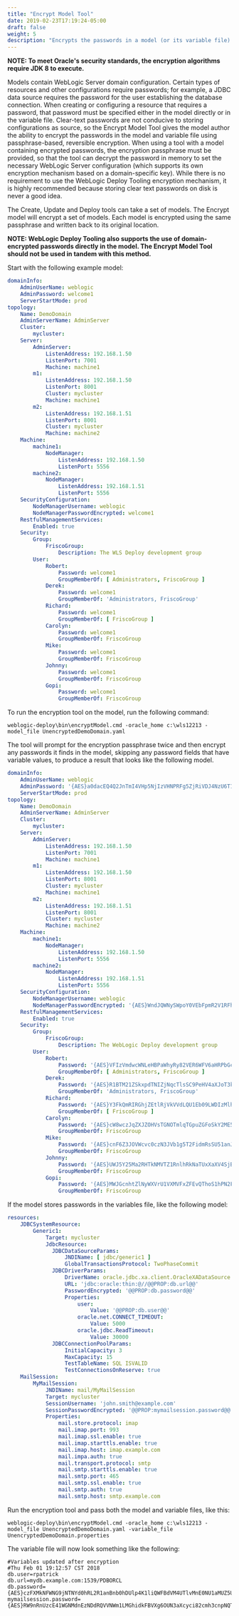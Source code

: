 ```yaml
---
title: "Encrypt Model Tool"
date: 2019-02-23T17:19:24-05:00
draft: false
weight: 5
description: "Encrypts the passwords in a model (or its variable file) using a user-provided passphrase."
---
```



**NOTE: To meet Oracle's security standards, the encryption algorithms require JDK 8 to execute.**

Models contain WebLogic Server domain configuration.  Certain types of resources and other configurations require passwords; for example, a JDBC data source requires the password for the user establishing the database connection.  When creating or configuring a resource that requires a password, that password must be specified either in the model directly or in the variable file.  Clear-text passwords are not conducive to storing configurations as source, so the Encrypt Model Tool gives the model author the ability to encrypt the passwords in the model and variable file using passphrase-based, reversible encryption.  When using a tool with a model containing encrypted passwords, the encryption passphrase must be provided, so that the tool can decrypt the password in memory to set the necessary WebLogic Server configuration (which supports its own encryption mechanism based on a domain-specific key).  While there is no requirement to use the WebLogic Deploy Tooling encryption mechanism, it is highly recommended because storing clear text passwords on disk is never a good idea.

The Create, Update and Deploy tools can take a set of models. The Encrypt model will encrypt a set of models. Each model is encrypted using the same passphrase and written back to its original location.

**NOTE: WebLogic Deploy Tooling also supports the use of domain-encrypted passwords directly in the model. The Encrypt Model Tool should not be used in tandem with this method.**  

Start with the following example model:

```yaml
domainInfo:
    AdminUserName: weblogic
    AdminPassword: welcome1
    ServerStartMode: prod
topology:
    Name: DemoDomain
    AdminServerName: AdminServer
    Cluster:
        mycluster:
    Server:
        AdminServer:
            ListenAddress: 192.168.1.50
            ListenPort: 7001
            Machine: machine1
        m1:
            ListenAddress: 192.168.1.50
            ListenPort: 8001
            Cluster: mycluster
            Machine: machine1
        m2:
            ListenAddress: 192.168.1.51
            ListenPort: 8001
            Cluster: mycluster
            Machine: machine2
    Machine:
        machine1:
            NodeManager:
                ListenAddress: 192.168.1.50
                ListenPort: 5556
        machine2:
            NodeManager:
                ListenAddress: 192.168.1.51
                ListenPort: 5556
    SecurityConfiguration:
        NodeManagerUsername: weblogic
        NodeManagerPasswordEncrypted: welcome1
    RestfulManagementServices:
        Enabled: true
    Security:
        Group:
            FriscoGroup:
                Description: The WLS Deploy development group
        User:
            Robert:
                Password: welcome1
                GroupMemberOf: [ Administrators, FriscoGroup ]
            Derek:
                Password: welcome1
                GroupMemberOf: 'Administrators, FriscoGroup'
            Richard:
                Password: welcome1
                GroupMemberOf: [ FriscoGroup ]
            Carolyn:
                Password: welcome1
                GroupMemberOf: FriscoGroup
            Mike:
                Password: welcome1
                GroupMemberOf: FriscoGroup
            Johnny:
                Password: welcome1
                GroupMemberOf: FriscoGroup
            Gopi:
                Password: welcome1
                GroupMemberOf: FriscoGroup
```

To run the encryption tool on the model, run the following command:

    weblogic-deploy\bin\encryptModel.cmd -oracle_home c:\wls12213 -model_file UnencryptedDemoDomain.yaml

The tool will prompt for the encryption passphrase twice and then encrypt any passwords it finds in the model, skipping any password fields that have variable values, to produce a result that looks like the following model.

```yaml
domainInfo:
    AdminUserName: weblogic
    AdminPassword: '{AES}a0dacEQ4Q2JnTmI4VHp5NjIzVHNPRFg5ZjRiVDJ4NzU6T1M0SGYwM2xBeHdRdHFWVTpWZEh6bkd4NzZSQT0='
    ServerStartMode: prod
topology:
    Name: DemoDomain
    AdminServerName: AdminServer
    Cluster:
        mycluster:
    Server:
        AdminServer:
            ListenAddress: 192.168.1.50
            ListenPort: 7001
            Machine: machine1
        m1:
            ListenAddress: 192.168.1.50
            ListenPort: 8001
            Cluster: mycluster
            Machine: machine1
        m2:
            ListenAddress: 192.168.1.51
            ListenPort: 8001
            Cluster: mycluster
            Machine: machine2
    Machine:
        machine1:
            NodeManager:
                ListenAddress: 192.168.1.50
                ListenPort: 5556
        machine2:
            NodeManager:
                ListenAddress: 192.168.1.51
                ListenPort: 5556
    SecurityConfiguration:
        NodeManagerUsername: weblogic
        NodeManagerPasswordEncrypted: '{AES}WndJQWNySWpoY0VEbFpmR2V1RFhvamVFdGwzandtaFU6L1d4V0dPRFpsaXJIUkl2djpQdUdLaTloR1IxTT0='
    RestfulManagementServices:
        Enabled: true
    Security:
        Group:
            FriscoGroup:
                Description: The WebLogic Deploy development group
        User:
            Robert:
                Password: '{AES}VFIzVmdwcWNLeHBPaWhyRy82VER6WFV6aHRPbGcwMjQ6bS90OGVSTnJxWTIvZjkrRjpjSzBQUHlOWWpWTT0='
                GroupMemberOf: [ Administrators, FriscoGroup ]
            Derek:
                Password: '{AES}R1BTM21ZSkxpdTNIZjNqcTlsSC9PeHV4aXJoT3kxazM6M1dLOXBLeCtlc1lsVDUrWjo5VitHZUxCcjZnOD0='
                GroupMemberOf: 'Administrators, FriscoGroup'
            Richard:
                Password: '{AES}Y3FkQmRIRGhjZEtlRjVkVVdLQU1Eb09LWDIzMlhUWVo6MjllVExsMmNmNzJzZDFjaTpNcVNDbUs2cnRFRT0='
                GroupMemberOf: [ FriscoGroup ]
            Carolyn:
                Password: '{AES}cW8wczJqZXJZOHVsTGNOTmlqTGpuZGFoSkY2ME5WbTk6c0VaWGs1ME5pemlKdC9wajpFaTJPRS9ZQlcvND0='
                GroupMemberOf: FriscoGroup
            Mike:
                Password: '{AES}cnF6Z3JOVWcvc0czN3JVb1g5T2FidmRsSU51anJCa0Y6UlBsNVFsOFlXU29xUlY1aDp3VWZWYU5VOVRkMD0='
                GroupMemberOf: FriscoGroup
            Johnny:
                Password: '{AES}UWJ5Y25Ma2RHTkNMVTZ1RnlhRkNaTUxXaXV4SjBjaWg6citwTDQvelN1aUlPdnZaSDpCMEdSWGg2ZlVJUT0='
                GroupMemberOf: FriscoGroup
            Gopi:
                Password: '{AES}MWJGcnhtZlNyWXVrU1VXMVFxZFEvQThoS1hPN2FQdDc6MmRPaUF2Y1FCQ3VIK3MydDpZaFR5clBrN1FjOD0='
                GroupMemberOf: FriscoGroup
```

If the model stores passwords in the variables file, like the following model:

```yaml
resources:
    JDBCSystemResource:
        Generic1:
            Target: mycluster
            JdbcResource:
              JDBCDataSourceParams:
                  JNDIName: [ jdbc/generic1 ]
                  GlobalTransactionsProtocol: TwoPhaseCommit
              JDBCDriverParams:
                  DriverName: oracle.jdbc.xa.client.OracleXADataSource
                  URL: 'jdbc:oracle:thin:@//@@PROP:db.url@@'
                  PasswordEncrypted: '@@PROP:db.password@@'
                  Properties:
                      user:
                          Value: '@@PROP:db.user@@'
                      oracle.net.CONNECT_TIMEOUT:
                          Value: 5000
                      oracle.jdbc.ReadTimeout:
                          Value: 30000
              JDBCConnectionPoolParams:
                  InitialCapacity: 3
                  MaxCapacity: 15
                  TestTableName: SQL ISVALID
                  TestConnectionsOnReserve: true
    MailSession:
        MyMailSession:
            JNDIName: mail/MyMailSession
            Target: mycluster
            SessionUsername: 'john.smith@example.com'
            SessionPasswordEncrypted: '@@PROP:mymailsession.password@@'
            Properties:
                mail.store.protocol: imap
                mail.imap.port: 993
                mail.imap.ssl.enable: true
                mail.imap.starttls.enable: true
                mail.imap.host: imap.example.com
                mail.impa.auth: true
                mail.transport.protocol: smtp
                mail.smtp.starttls.enable: true
                mail.smtp.port: 465
                mail.smtp.ssl.enable: true
                mail.smtp.auth: true
                mail.smtp.host: smtp.example.com
```

Run the encryption tool and pass both the model and variable files, like this:

    weblogic-deploy\bin\encryptModel.cmd -oracle_home c:\wls12213 -model_file UnencryptedDemoDomain.yaml -variable_file UnencryptedDemoDomain.properties

The variable file will now look something like the following:

    #Variables updated after encryption
    #Thu Feb 01 19:12:57 CST 2018
    db.user=rpatrick
    db.url=mydb.example.com:1539/PDBORCL
    db.password={AES}czFXMkNFWNG9jNTNYd0hRL2R1anBnb0hDUlp4K1liQWFBdVM4UTlvMnE0NU1aMUZ5UVhiK25oaWFBc2lIQ20\=
    mymailsession.password={AES}RW9nRnUzcE41WGNMdnEzNDdRQVVNWm1LMGhidkFBVXg6OUN3aXcyci82cmh3cnpNQTpmY2UycUp5YWl4UT0\=
